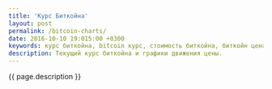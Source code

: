 ```yaml
---
title: 'Курс Биткойна'
layout: post
permalink: /bitcoin-charts/
date: 2016-10-10 19:015:00 +0300
keywords: курс биткойна, bitcoin курс, стоимость биткойна, биткойн цена, bitcoin цена, график стоимости биткойна, сколько стоит биткойн,
description: Текущий курс биткойна и графики движения цены.
---
```


{{ page.description }}

<div id="charts-wrapper">
<div class="price" title="Текущий курс Биткойна"></div>
<div class="charts day" title="График движения цены Биткойна за последние 24 часа"></div>
<div class="charts week" title="График движения цены Биткойна за последние 7 дней"></div>
<div class="charts month" title="График движения цены Биткойна за последний месяц"></div>
<div class="charts half-year" title="График движения цены Биткойна за последние 6 месяцев"></div>
</div>

<div style="clear:both;"></div>

